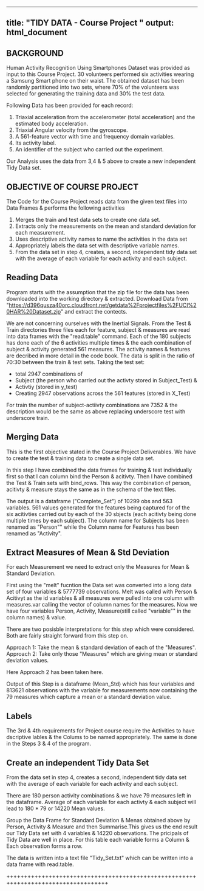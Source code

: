 
---
title: "TIDY DATA - Course Project "
output: html_document
---
## BACKGROUND

Human Activity Recognition Using Smartphones Dataset was provided as input to this Course Project. 30 volunteers performed six activities wearing a Samsung Smart phone on their waist. The obtained dataset has been randomly partitioned into two sets, where 70% of the volunteers was selected for generating the training data and 30% the test data.

Following Data has been provided for each record:

1) Triaxial acceleration from the accelerometer (total acceleration) and the estimated body acceleration.     
2) Triaxial Angular velocity from the gyroscope.          
3) A 561-feature vector with time and frequency domain variables.     
4) Its activity label.     
5) An identifier of the subject who carried out the experiment.

Our Analysis uses the data from 3,4 & 5 above to create a new independent Tidy Data set.

## OBJECTIVE OF COURSE PROJECT
The Code for the Course Project reads data from the given text files into Data Frames & performs the following activities

1) Merges the train and test data sets to create one data set.
2) Extracts only the measurements on the mean and standard deviation for each measurement.     
3) Uses descriptive activity names to name the activities in the data set
4) Appropriately labels the data set with descriptive variable names. 
5) From the data set in step 4, creates, a second, independent tidy data set with the average of each variable for each activity and each subject.

## Reading Data

Program starts with the assumption that the zip file for the data has been downloaded into the working directory & extracted. Download Data from "https://d396qusza40orc.cloudfront.net/getdata%2Fprojectfiles%2FUCI%20HAR%20Dataset.zip"
and extract the contects. 

We are not concerning ourselves with the Inertial Signals. From the Test & Train directories three files each for feature, subject & measures are read into data frames with the "read.table" command. 
Each of the 180 subjects has done each of the 6 activities multiple times & the each combination of subject & activity generated 561 measures. The activity names & features are decribed in more detail in the code book. The data is split in the ratio of 70:30 between the train & test sets. Taking the test set:

- total 2947 combinations of                                                               
- Subject (the person who carried out the activty stored in Subject_Test) &                         
- Activtiy (stored in y_test)                       
- Creating 2947 observations across the 561 features (stored in X_Test) 

For train the number of subject-actiivty combinations are 7352 & the description would be the same as above replacing underscore test with underscore train.

## Merging Data

This is the first objective stated in the Course Project Deliverables. We have to create the test & training data to create a single data set.

In this step I have combined the data frames for training & test individually first so that I can column bind the Person & acitivty. Then I have combined the Test & Train sets with bind_rows. This way the combination of person, acitivty & measure stays the same as in the schema of the text files. 

The output is a dataframe ("Complete_Set") of 10299 obs and 563 variables. 561 values generated for the features being captured for of the six acitivties carried out by each of the 30 sbjects (each acitivty being done multiple times by each subject). The column name for Subjects has been renamed as "Person"" while the Column name for Features has been renamed as "Activity".

## Extract Measures of Mean & Std Deviation

For each Measurement we need to extract only the Measures for Mean & Standard Deviation.

First using the "melt" fucntion the Data set was converted into a long data set of four variables & 5777739 observations. Melt was called with Person & Acitivyt as the id variables & all measures were pulled into one column with measures.var calling the vector of column names for the measures. Now we have four variables Person, Activity, Measure(still called "variable"" in the column names) & value.

There are two posisble interpretations for this step which were considered. Both are fairly straight forward from this step on.

Approach 1: Take the mean & standard deviation of each of the "Measures". 
Approach 2: Take only those "Measures" which are giving mean or standard deviation values.

Here Approach 2 has been taken here. 

Output of this Step is a dataframe (Mean_Std) which has four variables and 813621 observations with the variable for measurements now containing the 79 measures which capture a mean or a standard deviation value.

## Labels

The 3rd & 4th requirements for Project course require the Activities to have dscriptive lables & the Colums to be named appropriately. The same is done in the Steps 3 & 4 of the program.

## Create an independent Tidy Data Set

From the data set in step 4, creates a second, independent tidy data set with the average of each variable for each activity and each subject. 

There are 180 person activity combinations & we have 79 measures left in the dataframe. Average of each variable for each activty & each subject will lead to 180 * 79 or 14220 Mean values. 

Group the Data Frame for Standard Deviation & Menas obtained above by Person, Activity & Measure and then Summarise.This gives us the end result our Tidy Data set with 4 variables & 14220 observations.
The pricipals of Tidy Data are well in place. For this table each variable forms a Column & Each observation forms a row. 

The data is written into a text file "Tidy_Set.txt" which can be written into a data frame with read.table. 



+++++++++++++++++++++++++++++++++++++++++++++++++++++++++++++++++++++++++++++++++++


